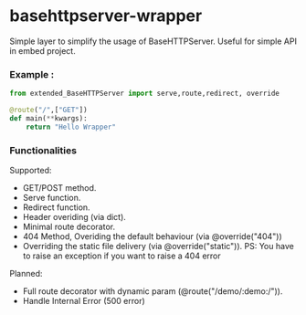 # basehttpserver-wrapper

Simple layer to simplify the usage of BaseHTTPServer. Useful for simple API in embed project.

### Example :

```python
from extended_BaseHTTPServer import serve,route,redirect, override

@route("/",["GET"])
def main(**kwargs):
	return "Hello Wrapper"
```

### Functionalities

Supported:
* GET/POST method.
* Serve function.
* Redirect function.
* Header overiding (via dict).
* Minimal route decorator.
* 404 Method, Overiding the default behaviour (via @override("404"))
* Overriding the static file delivery (via @override("static")). PS: You have to raise an exception if you want to raise a 404 error

Planned:
* Full route decorator with dynamic param (@route("/demo/:demo:/")).
* Handle Internal Error (500 error)


